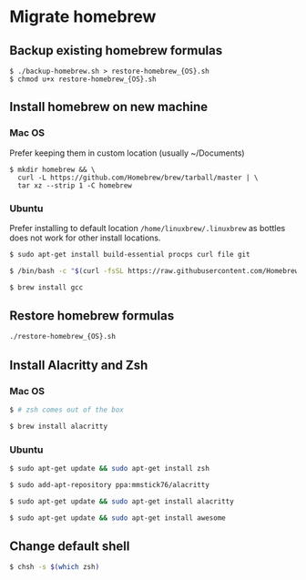 # Migrate homebrew


## Backup existing homebrew formulas

```
$ ./backup-homebrew.sh > restore-homebrew_{OS}.sh
$ chmod u+x restore-homebrew_{OS}.sh
```

## Install homebrew on new machine

### Mac OS

Prefer keeping them in custom location (usually ~/Documents)

```
$ mkdir homebrew && \
  curl -L https://github.com/Homebrew/brew/tarball/master | \
  tar xz --strip 1 -C homebrew
```

### Ubuntu

Prefer installing to default location `/home/linuxbrew/.linuxbrew` as bottles does not work for other install locations.

```sh
$ sudo apt-get install build-essential procps curl file git
```

```sh
$ /bin/bash -c "$(curl -fsSL https://raw.githubusercontent.com/Homebrew/install/HEAD/install.sh)"
```

```sh
$ brew install gcc
```

## Restore homebrew formulas

```sh
./restore-homebrew_{OS}.sh
```

## Install Alacritty and Zsh

### Mac OS

```sh
$ # zsh comes out of the box
```

```sh
$ brew install alacritty
```

### Ubuntu

```sh
$ sudo apt-get update && sudo apt-get install zsh
```

```sh
$ sudo add-apt-repository ppa:mmstick76/alacritty
```

```sh
$ sudo apt-get update && sudo apt-get install alacritty
```

```sh
$ sudo apt-get update && sudo apt-get install awesome
```

## Change default shell

```sh
$ chsh -s $(which zsh)
```
